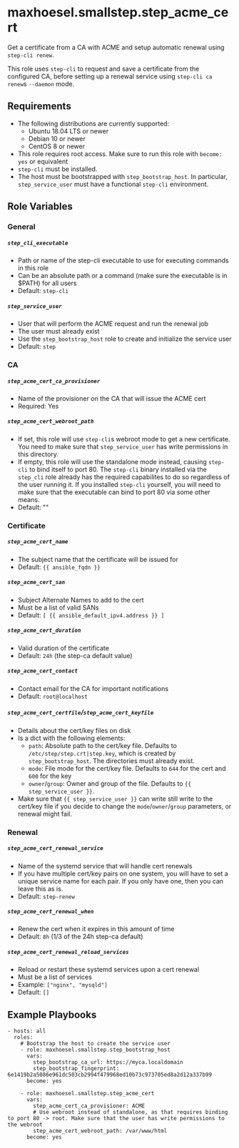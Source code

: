 # maxhoesel.smallstep.step_acme_cert

Get a certificate from a CA with ACME and setup automatic renewal using `step-cli renew`.

This role uses `step-cli` to request and save a certificate from the configured CA,
before setting up a renewal service using `step-cli ca renew`s `--daemon` mode.

## Requirements

- The following distributions are currently supported:
  - Ubuntu 18.04 LTS or newer
  - Debian 10 or newer
  - CentOS 8 or newer
- This role requires root access. Make sure to run this role with `become: yes` or equivalent
- `step-cli` must be installed.
- The host must be bootstrapped with `step_bootstrap_host`.
  In particular, `step_service_user` must have a functional `step-cli` environment.

## Role Variables

### General

##### `step_cli_executable`
- Path or name of the step-cli executable to use for executing commands in this role
- Can be an absolute path or a command (make sure the executable is in $PATH) for all users
- Default: `step-cli`

##### `step_service_user`
- User that will perform the ACME request and run the renewal job
- The user must already exist
- Use the `step_bootstrap_host` role to create and initialize the service user
- Default: `step`

### CA

##### `step_acme_cert_ca_provisioner`
- Name of the provisioner on the CA that will issue the ACME cert
- Required: Yes

##### `step_acme_cert_webroot_path`
- If set, this role will use `step-cli`s webroot mode to get a new certificate. You need to make sure that `step_service_user` has write permissions in this directory.
- If empty, this role will use the standalone mode instead, causing `step-cli` to bind itself to port 80. The `step-cli` binary installed via the `step_cli` role already has the required capabilites to do so regardless of the user running it. If you installed `step-cli` yourself, you will need to make sure that the executable can bind to port 80 via some other means.
- Default: ""

### Certificate

##### `step_acme_cert_name`
- The subject name that the certificate will be issued for
- Default: `{{ ansible_fqdn }}`

##### `step_acme_cert_san`
- Subject Alternate Names to add to the cert
- Must be a list of valid SANs
- Default: `[ {{ ansible_default_ipv4.address }} ]`

##### `step_acme_cert_duration`
- Valid duration of the certificate
- Default: `24h` (the step-ca default value)

##### `step_acme_cert_contact`
- Contact email for the CA for important notifications
- Default: `root@localhost`

##### `step_acme_cert_certfile`/`step_acme_cert_keyfile`
- Details about the cert/key files on disk
- Is a dict with the following elements:
  - `path`: Absolute path to the cert/key file. Defaults to `/etc/step/step.crt|step.key`, which is created by `step_bootstrap_host`.
            The directories must already exist.
  - `mode`: File mode for the cert/key file. Defaults to `644` for the cert and `600` for the key
  - `owner`/`group`: Owner and group of the file. Defaults to `{{ step_service_user }}`.
- Make sure that `{{ step_service_user }}` can write still write to the cert/key file if you decide to change the `mode`/`owner`/`group` parameters,
  or renewal might fail.

### Renewal

##### `step_acme_cert_renewal_service`
- Name of the systemd service that will handle cert renewals
- If you have multiple cert/key pairs on one system, you will have to set a unique service name for each pair. If you only have one, then you can leave this as is.
- Default: `step-renew`

##### `step_acme_cert_renewal_when`
- Renew the cert when it expires in this amount of time
- Default: `8h` (1/3 of the 24h step-ca default)

##### `step_acme_cert_renewal_reload_services`
- Reload or restart these systemd services upon a cert renewal
- Must be a list of services
- Example: `["nginx", "mysqld"]`
- Default: `[]`

## Example Playbooks

```
- hosts: all
  roles:
    # Bootstrap the host to create the service user
    - role: maxhoesel.smallstep.step_bootstrap_host
      vars:
        step_bootstrap_ca_url: https://myca.localdomain
        step_bootstrap_fingerprint: 6e1419b2a5086e961dc503cb2994f479968ed10b73c973705ed8a2d12a337b99
      become: yes

    - role: maxhoesel.smallstep.step_acme_cert
      vars:
        step_acme_cert_ca_provisioner: ACME
        # Use webroot instead of standalone, as that requires binding to port 80 -> root. Make sure that the user has write permissions to the webroot
        step_acme_cert_webroot_path: /var/www/html
      become: yes
```
